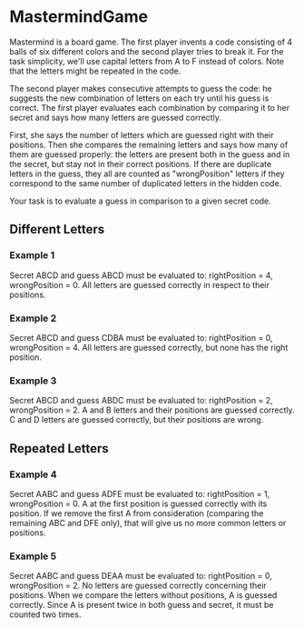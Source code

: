 # MastermindGame
Mastermind is a board game. The first player invents a code consisting of 4 balls of six different colors and the second player tries to break it. For the task simplicity, we'll use capital letters from A to F instead of colors. Note that the letters might be repeated in the code.

The second player makes consecutive attempts to guess the code: he suggests the new combination of letters on each try until his guess is correct. The first player evaluates each combination by comparing it to her secret and says how many letters are guessed correctly.

First, she says the number of letters which are guessed right with their positions. Then she compares the remaining letters and says how many of them are guessed properly: the letters are present both in the guess and in the secret, but stay not in their correct positions. If there are duplicate letters in the guess, they all are counted as "wrongPosition" letters if they correspond to the same number of duplicated letters in the hidden code.

Your task is to evaluate a guess in comparison to a given secret code.

## Different Letters

### Example 1

Secret ABCD and guess ABCD must be evaluated to: rightPosition = 4, wrongPosition = 0. All letters are guessed correctly in respect to their positions.

### Example 2

Secret ABCD and guess CDBA must be evaluated to: rightPosition = 0, wrongPosition = 4. All letters are guessed correctly, but none has the right position.

### Example 3

Secret ABCD and guess ABDC must be evaluated to: rightPosition = 2, wrongPosition = 2. A and B letters and their positions are guessed correctly. C and D letters are guessed correctly, but their positions are wrong.

## Repeated Letters

### Example 4

Secret AABC and guess ADFE must be evaluated to: rightPosition = 1, wrongPosition = 0. A at the first position is guessed correctly with its position. If we remove the first A from consideration (comparing the remaining ABC and DFE only), that will give us no more common letters or positions.

### Example 5

Secret AABC and guess DEAA must be evaluated to: rightPosition = 0, wrongPosition = 2. No letters are guessed correctly concerning their positions. When we compare the letters without positions, A is guessed correctly. Since A is present twice in both guess and secret, it must be counted two times.
